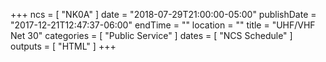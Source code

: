 +++
ncs = [ "NK0A" ]
date = "2018-07-29T21:00:00-05:00"
publishDate = "2017-12-21T12:47:37-06:00"
endTime = ""
location = ""
title = "UHF/VHF Net 30"
categories = [ "Public Service" ]
dates = [ "NCS Schedule" ]
outputs = [ "HTML" ]
+++
